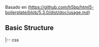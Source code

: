 Basado en (https://github.com/h5bp/html5-boilerplate/blob/5.3.0/dist/doc/usage.md)

## Basic Structure

|-- css
